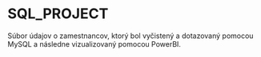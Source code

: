# SQL_PROJECT
Súbor údajov o zamestnancov, ktorý bol vyčistený a dotazovaný pomocou MySQL a následne  vizualizovaný pomocou PowerBI.
